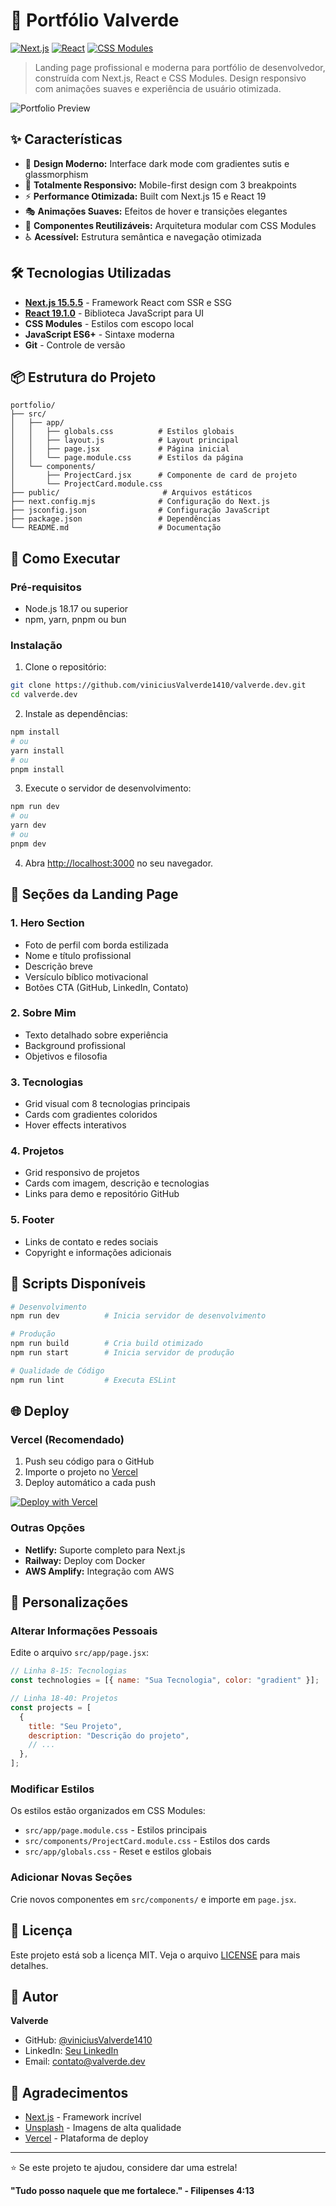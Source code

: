 # 🚀 Portfólio Valverde

[![Next.js](https://img.shields.io/badge/Next.js-15.5.5-black?style=for-the-badge&logo=next.js)](https://nextjs.org/)
[![React](https://img.shields.io/badge/React-19.1.0-61dafb?style=for-the-badge&logo=react)](https://reactjs.org/)
[![CSS Modules](https://img.shields.io/badge/CSS-Modules-blue?style=for-the-badge&logo=css3)](https://github.com/css-modules/css-modules)

> Landing page profissional e moderna para portfólio de desenvolvedor, construída com Next.js, React e CSS Modules. Design responsivo com animações suaves e experiência de usuário otimizada.

![Portfolio Preview](https://images.unsplash.com/photo-1460925895917-afdab827c52f?w=1200&h=600&fit=crop)

## ✨ Características

- 🎨 **Design Moderno:** Interface dark mode com gradientes sutis e glassmorphism
- 📱 **Totalmente Responsivo:** Mobile-first design com 3 breakpoints
- ⚡ **Performance Otimizada:** Built com Next.js 15 e React 19
- 🎭 **Animações Suaves:** Efeitos de hover e transições elegantes
- 🧩 **Componentes Reutilizáveis:** Arquitetura modular com CSS Modules
- ♿ **Acessível:** Estrutura semântica e navegação otimizada

## 🛠️ Tecnologias Utilizadas

- **[Next.js 15.5.5](https://nextjs.org/)** - Framework React com SSR e SSG
- **[React 19.1.0](https://reactjs.org/)** - Biblioteca JavaScript para UI
- **CSS Modules** - Estilos com escopo local
- **JavaScript ES6+** - Sintaxe moderna
- **Git** - Controle de versão

## 📦 Estrutura do Projeto

```
portfolio/
├── src/
│   ├── app/
│   │   ├── globals.css          # Estilos globais
│   │   ├── layout.js            # Layout principal
│   │   ├── page.jsx             # Página inicial
│   │   └── page.module.css      # Estilos da página
│   └── components/
│       ├── ProjectCard.jsx      # Componente de card de projeto
│       └── ProjectCard.module.css
├── public/                       # Arquivos estáticos
├── next.config.mjs              # Configuração do Next.js
├── jsconfig.json                # Configuração JavaScript
├── package.json                 # Dependências
└── README.md                    # Documentação
```

## 🚀 Como Executar

### Pré-requisitos

- Node.js 18.17 ou superior
- npm, yarn, pnpm ou bun

### Instalação

1. Clone o repositório:

```bash
git clone https://github.com/viniciusValverde1410/valverde.dev.git
cd valverde.dev
```

2. Instale as dependências:

```bash
npm install
# ou
yarn install
# ou
pnpm install
```

3. Execute o servidor de desenvolvimento:

```bash
npm run dev
# ou
yarn dev
# ou
pnpm dev
```

4. Abra [http://localhost:3000](http://localhost:3000) no seu navegador.

## 🎨 Seções da Landing Page

### 1. Hero Section

- Foto de perfil com borda estilizada
- Nome e título profissional
- Descrição breve
- Versículo bíblico motivacional
- Botões CTA (GitHub, LinkedIn, Contato)

### 2. Sobre Mim

- Texto detalhado sobre experiência
- Background profissional
- Objetivos e filosofia

### 3. Tecnologias

- Grid visual com 8 tecnologias principais
- Cards com gradientes coloridos
- Hover effects interativos

### 4. Projetos

- Grid responsivo de projetos
- Cards com imagem, descrição e tecnologias
- Links para demo e repositório GitHub

### 5. Footer

- Links de contato e redes sociais
- Copyright e informações adicionais

## 🔧 Scripts Disponíveis

```bash
# Desenvolvimento
npm run dev          # Inicia servidor de desenvolvimento

# Produção
npm run build        # Cria build otimizado
npm run start        # Inicia servidor de produção

# Qualidade de Código
npm run lint         # Executa ESLint
```

## 🌐 Deploy

### Vercel (Recomendado)

1. Push seu código para o GitHub
2. Importe o projeto no [Vercel](https://vercel.com)
3. Deploy automático a cada push

[![Deploy with Vercel](https://vercel.com/button)](https://vercel.com/new/clone?repository-url=https://github.com/viniciusValverde1410/valverde.dev)

### Outras Opções

- **Netlify:** Suporte completo para Next.js
- **Railway:** Deploy com Docker
- **AWS Amplify:** Integração com AWS

## 🎯 Personalizações

### Alterar Informações Pessoais

Edite o arquivo `src/app/page.jsx`:

```javascript
// Linha 8-15: Tecnologias
const technologies = [{ name: "Sua Tecnologia", color: "gradient" }];

// Linha 18-40: Projetos
const projects = [
  {
    title: "Seu Projeto",
    description: "Descrição do projeto",
    // ...
  },
];
```

### Modificar Estilos

Os estilos estão organizados em CSS Modules:

- `src/app/page.module.css` - Estilos principais
- `src/components/ProjectCard.module.css` - Estilos dos cards
- `src/app/globals.css` - Reset e estilos globais

### Adicionar Novas Seções

Crie novos componentes em `src/components/` e importe em `page.jsx`.

## 📝 Licença

Este projeto está sob a licença MIT. Veja o arquivo [LICENSE](LICENSE) para mais detalhes.

## 👤 Autor

**Valverde**

- GitHub: [@viniciusValverde1410](https://github.com/viniciusValverde1410)
- LinkedIn: [Seu LinkedIn](https://linkedin.com)
- Email: contato@valverde.dev

## 🙏 Agradecimentos

- [Next.js](https://nextjs.org/) - Framework incrível
- [Unsplash](https://unsplash.com/) - Imagens de alta qualidade
- [Vercel](https://vercel.com/) - Plataforma de deploy

---

⭐ Se este projeto te ajudou, considere dar uma estrela!

**"Tudo posso naquele que me fortalece." - Filipenses 4:13**
